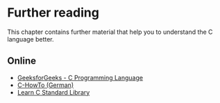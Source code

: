 # Further reading

This chapter contains further material that help you to understand the C language better.

## Online

- [GeeksforGeeks - C Programming Language](https://www.geeksforgeeks.org/c-programming-language/)
- [C-HowTo (German)](http://www.c-howto.de/)
- [Learn C Standard Library](https://www.tutorialspoint.com/c_standard_library/index.htm)